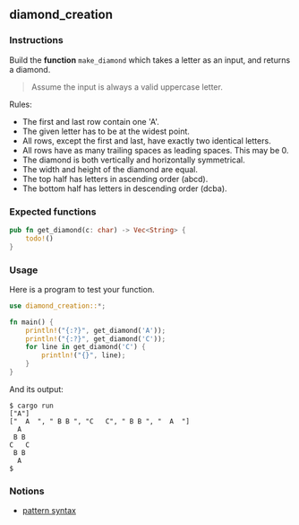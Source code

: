 ## diamond_creation

### Instructions

Build the **function** `make_diamond` which takes a letter as an input, and returns a diamond.

> Assume the input is always a valid uppercase letter.

Rules:

- The first and last row contain one 'A'.
- The given letter has to be at the widest point.
- All rows, except the first and last, have exactly two identical letters.
- All rows have as many trailing spaces as leading spaces. This may be 0.
- The diamond is both vertically and horizontally symmetrical.
- The width and height of the diamond are equal.
- The top half has letters in ascending order (abcd).
- The bottom half has letters in descending order (dcba).

### Expected functions

```rust
pub fn get_diamond(c: char) -> Vec<String> {
    todo!()
}
```

### Usage

Here is a program to test your function.

```rust
use diamond_creation::*;

fn main() {
    println!("{:?}", get_diamond('A'));
    println!("{:?}", get_diamond('C'));
    for line in get_diamond('C') {
        println!("{}", line);
    }
}
```

And its output:

```console
$ cargo run
["A"]
["  A  ", " B B ", "C   C", " B B ", "  A  "]
  A  
 B B 
C   C
 B B 
  A  
$
```

### Notions

- [pattern syntax](https://doc.rust-lang.org/book/ch18-03-pattern-syntax.html)
